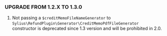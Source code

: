 ### UPGRADE FROM 1.2.X TO 1.3.0

1. Not passing a `$creditMemoFileNameGenerator` to `Sylius\RefundPlugin\Generator\CreditMemoPdfFileGenerator` constructor 
   is deprecated since 1.3 version and will be prohibited in 2.0.
